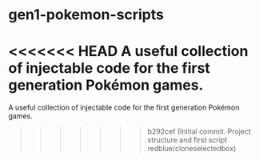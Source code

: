 # gen1-pokemon-scripts
<<<<<<< HEAD
A useful collection of injectable code for the first generation Pokémon games.
=======
A useful collection of injectable code for the first generation Pokémon games.
>>>>>>> b292cef (Initial commit. Project structure and first script redblue/cloneselectedbox)
